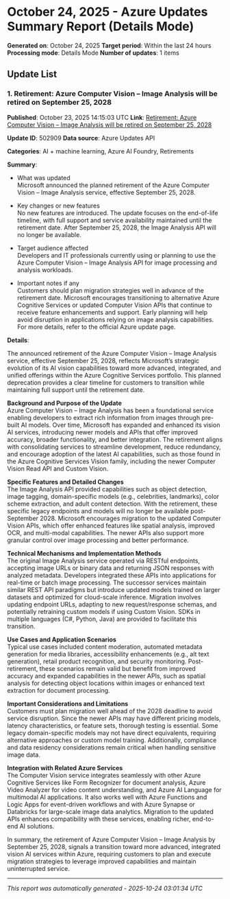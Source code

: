 # October 24, 2025 - Azure Updates Summary Report (Details Mode)

**Generated on**: October 24, 2025
**Target period**: Within the last 24 hours
**Processing mode**: Details Mode
**Number of updates**: 1 items

## Update List

### 1. Retirement: Azure Computer Vision – Image Analysis will be retired on September 25, 2028 

**Published**: October 23, 2025 14:15:03 UTC
**Link**: [Retirement: Azure Computer Vision – Image Analysis will be retired on September 25, 2028 ](https://azure.microsoft.com/updates?id=502909)

**Update ID**: 502909
**Data source**: Azure Updates API

**Categories**: AI + machine learning, Azure AI Foundry, Retirements

**Summary**:

- What was updated  
Microsoft announced the planned retirement of the Azure Computer Vision – Image Analysis service, effective September 25, 2028.

- Key changes or new features  
No new features are introduced. The update focuses on the end-of-life timeline, with full support and service availability maintained until the retirement date. After September 25, 2028, the Image Analysis API will no longer be available.

- Target audience affected  
Developers and IT professionals currently using or planning to use the Azure Computer Vision – Image Analysis API for image processing and analysis workloads.

- Important notes if any  
Customers should plan migration strategies well in advance of the retirement date. Microsoft encourages transitioning to alternative Azure Cognitive Services or updated Computer Vision APIs that continue to receive feature enhancements and support. Early planning will help avoid disruption in applications relying on image analysis capabilities.  
For more details, refer to the official Azure update page.

**Details**:

The announced retirement of the Azure Computer Vision – Image Analysis service, effective September 25, 2028, reflects Microsoft’s strategic evolution of its AI vision capabilities toward more advanced, integrated, and unified offerings within the Azure Cognitive Services portfolio. This planned deprecation provides a clear timeline for customers to transition while maintaining full support until the retirement date.

**Background and Purpose of the Update**  
Azure Computer Vision – Image Analysis has been a foundational service enabling developers to extract rich information from images through pre-built AI models. Over time, Microsoft has expanded and enhanced its vision AI services, introducing newer models and APIs that offer improved accuracy, broader functionality, and better integration. The retirement aligns with consolidating services to streamline development, reduce redundancy, and encourage adoption of the latest AI capabilities, such as those found in the Azure Cognitive Services Vision family, including the newer Computer Vision Read API and Custom Vision.

**Specific Features and Detailed Changes**  
The Image Analysis API provided capabilities such as object detection, image tagging, domain-specific models (e.g., celebrities, landmarks), color scheme extraction, and adult content detection. With the retirement, these specific legacy endpoints and models will no longer be available post-September 2028. Microsoft encourages migration to the updated Computer Vision APIs, which offer enhanced features like spatial analysis, improved OCR, and multi-modal capabilities. The newer APIs also support more granular control over image processing and better performance.

**Technical Mechanisms and Implementation Methods**  
The original Image Analysis service operated via RESTful endpoints, accepting image URLs or binary data and returning JSON responses with analyzed metadata. Developers integrated these APIs into applications for real-time or batch image processing. The successor services maintain similar REST API paradigms but introduce updated models trained on larger datasets and optimized for cloud-scale inference. Migration involves updating endpoint URLs, adapting to new request/response schemas, and potentially retraining custom models if using Custom Vision. SDKs in multiple languages (C#, Python, Java) are provided to facilitate this transition.

**Use Cases and Application Scenarios**  
Typical use cases included content moderation, automated metadata generation for media libraries, accessibility enhancements (e.g., alt text generation), retail product recognition, and security monitoring. Post-retirement, these scenarios remain valid but benefit from improved accuracy and expanded capabilities in the newer APIs, such as spatial analysis for detecting object locations within images or enhanced text extraction for document processing.

**Important Considerations and Limitations**  
Customers must plan migration well ahead of the 2028 deadline to avoid service disruption. Since the newer APIs may have different pricing models, latency characteristics, or feature sets, thorough testing is essential. Some legacy domain-specific models may not have direct equivalents, requiring alternative approaches or custom model training. Additionally, compliance and data residency considerations remain critical when handling sensitive image data.

**Integration with Related Azure Services**  
The Computer Vision service integrates seamlessly with other Azure Cognitive Services like Form Recognizer for document analysis, Azure Video Analyzer for video content understanding, and Azure AI Language for multimodal AI applications. It also works well with Azure Functions and Logic Apps for event-driven workflows and with Azure Synapse or Databricks for large-scale image data analytics. Migration to the updated APIs enhances compatibility with these services, enabling richer, end-to-end AI solutions.

In summary, the retirement of Azure Computer Vision – Image Analysis by September 25, 2028, signals a transition toward more advanced, integrated vision AI services within Azure, requiring customers to plan and execute migration strategies to leverage improved capabilities and maintain uninterrupted service.

---


*This report was automatically generated - 2025-10-24 03:01:34 UTC*